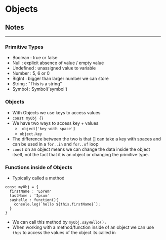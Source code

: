 # Objects

## Notes

---

### Primitive Types
* Boolean : true or false
* Null : explicit absence of value / empty value
* Undefined : unassigned value to variable
* Number : 5, 6 or 0
* BigInt : bigger than larger number we can store
* String : "This is a string"
* Symbol : Symbol('symbol')


### Objects
* With Objects we use keys to access values
* ``` const myObj {} ```
* We have two ways to access key + values
  * ``` object['key with space']```
  * ``` object.key ```
* The difference between the two is that [] can take a key with spaces and can be used in a ```for..in``` and ```for..of``` loop
* ```const``` on an object means we can change the data inside the object itself, not the fact that it is an object or changing the primitive type.

### Functions inside of Objects
* Typically called a method
``` 
const myObj = {
  firstName : 'Lorem'
  lastName : 'Ipsum'
  sayHello : function(){
    console.log(`hello ${this.firstName}`);
  }
}
``` 
* We can call this method by ``` myObj.sayHello(); ```
* When working with a method/function inside of an object we can use ``` this ``` to access the values of the object its called in